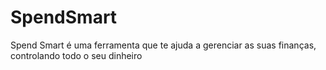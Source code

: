 # SpendSmart

Spend Smart é uma ferramenta que te ajuda a gerenciar as suas finanças, controlando todo o seu dinheiro
